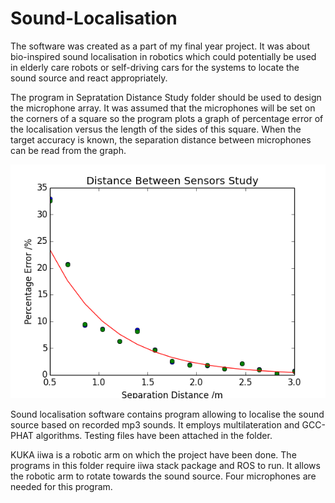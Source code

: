 # Sound-Localisation

The software was created as a part of my final year project. It was about bio-inspired sound localisation in robotics which could potentially be used in elderly care robots or self-driving cars for the systems to locate the sound source and react appropriately.

The program in Sepratation Distance Study folder should be used to design the microphone array. It was assumed that the microphones will be set on the corners of a square so the program plots a graph of percentage error of the localisation versus the length of the sides of this square. When the target accuracy is known, the separation distance between microphones can be read from the graph.

![alt text](https://raw.githubusercontent.com/dawidstezycki/Sound-Localisation/master/figure_1.png)

Sound localisation software contains program allowing to localise the sound source based on recorded mp3 sounds. It employs multilateration and GCC-PHAT algorithms. Testing files have been attached in the folder.

KUKA iiwa is a robotic arm on which the project have been done. The programs in this folder require iiwa stack package and ROS to run. It allows the robotic arm to rotate towards the sound source. Four microphones are needed for this program.
